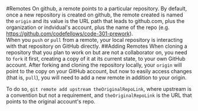 #Remotes
On github, a remote points to a particular repository. By default, once a new repository is created on github, the remote created is named the `origin` and its value is the URL path that leads to github.com, plus the organization or indvidual's account, plus the name of the repo (e.g. https://github.com/codefellows/code-301-prework).  
When you `push` or `pull` from a remote, your local repository is interacting with that repository on GitHub directly.
##Adding Remotes
When cloning a repository that you plan to work on but are not a collaborator on, you need to `fork` it first, creating a copy of it at its current state, to your own GitHub account. After forking and cloning the repository locally, your `origin` will point to the copy on your GitHub account, but now to easily access changes (that is, `pull`), you will need to add a new remote in addition to your origin.  

To do so, `git remote add upstream theOriginalRepoLink`, where upstream is a convention but not a requirement, and `theOriginalRepoLink` is the URL that points to the original account's repo.
```sh
```
